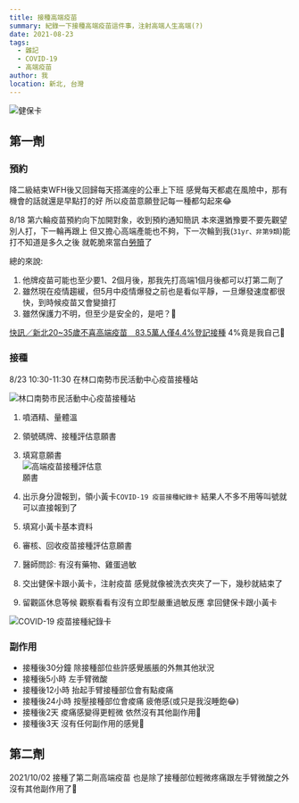 ```yaml
---
title: 接種高端疫苗
summary: 紀錄一下接種高端疫苗這件事，注射高端人生高端(?)
date: 2021-08-23
tags: 
  - 雜記
  - COVID-19
  - 高端疫苗
author: 我
location: 新北, 台灣
---
```


![健保卡](https://imgur.com/gKak6ti.jpg)

## 第一劑
### 預約

降二級結束WFH後又回歸每天搭滿座的公車上下班
感覺每天都處在風險中，那有機會的話就還是早點打的好
所以疫苗意願登記每一種都勾起來😂

8/18 第六輪疫苗預約向下加開對象，收到預約通知簡訊
本來還猶豫要不要先觀望別人打，下一輪再跟上
但又擔心高端產能也不夠，下一次輪到我(`31yr、非第9類`)能打不知道是多久之後
就乾脆來當白[勞贖](https://www.youtube.com/watch?v=HHkB50DClGc)了

總的來說:
1. 他牌疫苗可能也至少要1、2個月後，那我先打高端1個月後都可以打第二劑了
2. 雖然現在疫情趨緩，但5月中疫情爆發之前也是看似平靜，一旦爆發速度都很快，到時候疫苗又會變搶打
3. 雖然保護力不明，但至少是安全的，是吧？🤔


[快訊／新北20~35歲不喜高端疫苗　83.5萬人僅4.4%登記接種](https://www.ettoday.net/news/20210820/2060600.htm)
4%竟是我自己🤡


### 接種
8/23 10:30-11:30 在林口南勢市民活動中心疫苗接種站


![林口南勢市民活動中心疫苗接種站](https://i.imgur.com/yKLoI6M.png)

1. 噴酒精、量體溫
2. 領號碼牌、接種評估意願書
3. 填寫意願書<br/><img src="https://imgur.com/2GpEkbF.jpg" style="max-width: 150px" alt="高端疫苗接種評估意願書" data-action="zoom" />

4. 出示身分證報到，領小黃卡`COVID-19 疫苗接種紀錄卡`
   結果人不多不用等叫號就可以直接報到了
5. 填寫小黃卡基本資料
6. 審核、回收疫苗接種評估意願書
7. 醫師問診: 有沒有藥物、雞蛋過敏
8. 交出健保卡跟小黃卡，注射疫苗
   感覺就像被洗衣夾夾了一下，幾秒就結束了
9. 留觀區休息等候
   觀察看看有沒有立即型嚴重過敏反應
   拿回健保卡跟小黃卡
  
![COVID-19 疫苗接種紀錄卡](https://i.imgur.com/7gQfIcZ.jpg)


### 副作用

- 接種後30分鐘
  除接種部位些許感覺脹脹的外無其他狀況
- 接種後5小時
  左手臂微酸
- 接種後12小時
  抬起手臂接種部位會有點痠痛
- 接種後24小時
  按壓接種部位會痠痛
  疲倦感(或只是我沒睡飽😂)
- 接種後2天
  痠痛感變得更輕微
  依然沒有其他副作用🤔
- 接種後3天
  沒有任何副作用的感覺🤔
  

## 第二劑

2021/10/02 接種了第二劑高端疫苗
也是除了接種部位輕微疼痛跟左手臂微酸之外沒有其他副作用了🤔
